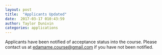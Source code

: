 ```yaml
---
layout: post
title:  "Applicants Updated"
date:  2017-03-17 010:43:59   
author: Taylor Dunivin
categories: applications
---
```


Applicants have been notified of acceptance status into the course.  Please contact us at edamame.course@gmail.com if you have not been notified.

